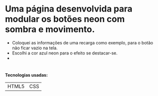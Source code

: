 # <h1>Uma página desenvolvida para modular os botões neon com sombra e movimento.</h>

+ Coloquei as informações de uma recarga como exemplo, para o botão não ficar vazio na tela.
+ Escolhi a cor azul neon para o efeito se destacar-se.
+ 

#
**Tecnologias usadas:**
<table>
  <tr>
    <td>HTML5</td>
    <td>CSS</td>
  </tr> 
</table>  
